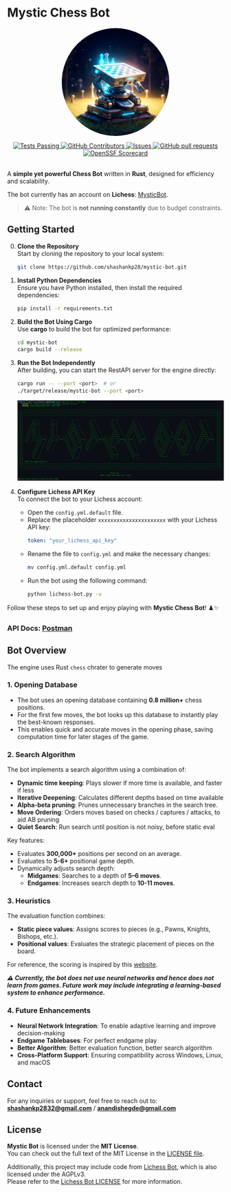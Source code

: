 # Mystic Chess Bot

<p align="center">
 <img style="border-radius: 50%" width="250px" src="./src/MetaAIGen.jpg" align="center" alt="Mystic bot (Generated By MetaAI)" />
</p>
  <p align="center">
    <a href="https://github.com/shashankp28/mystic-bot/actions">
      <img alt="Tests Passing" src="https://github.com/shashankp28/mystic-bot/actions/workflows/rust.yml/badge.svg" />
    </a>
    <a href="https://github.com/shashankp28/mystic-bot/graphs/contributors">
      <img alt="GitHub Contributors" src="https://img.shields.io/github/contributors/shashankp28/mystic-bot" />
    </a>
    <a href="https://github.com/shashankp28/mystic-bot/issues">
      <img alt="Issues" src="https://img.shields.io/github/issues/shashankp28/mystic-bot?color=0088ff" />
    </a>
    <a href="https://github.com/shashankp28/mystic-bot/pulls">
      <img alt="GitHub pull requests" src="https://img.shields.io/github/issues-pr/shashankp28/mystic-bot?color=0088ff" />
    </a>
    <a href="https://securityscorecards.dev/viewer/?uri=github.com/shashankp28/mystic-bot">
      <img alt="OpenSSF Scorecard" src="https://api.securityscorecards.dev/projects/github.com/shashankp28/mystic-bot/badge" />
    </a>
    <br />
    <br />
  </p>
</p>

A **simple yet powerful Chess Bot** written in **Rust**, designed for efficiency and scalability.

The bot currently has an account on **Lichess**: [MysticBot](https://lichess.org/@/MysticBot).

> ⚠️ Note: The bot is **not running constantly** due to budget constraints.

## Getting Started

0. **Clone the Repository**  
   Start by cloning the repository to your local system:

   ```bash
   git clone https://github.com/shashankp28/mystic-bot.git
   ```

1. **Install Python Dependencies**  
   Ensure you have Python installed, then install the required dependencies:

   ```bash
   pip install -r requirements.txt
   ```

2. **Build the Bot Using Cargo**  
   Use **cargo** to build the bot for optimized performance:

   ```bash
   cd mystic-bot
   cargo build --release
   ```

3. **Run the Bot Independently**  
   After building, you can start the RestAPI server for the engine directly:

   ```bash
   cargo run -- --port <port>  # or
   ./target/release/mystic-bot --port <port>
   ```

   ![Bot Running Example](./src/bot.png)

4. **Configure Lichess API Key**  
   To connect the bot to your Lichess account:
   - Open the `config.yml.default` file.
   - Replace the placeholder `xxxxxxxxxxxxxxxxxxxxxx` with your Lichess API key:
     ```yml
     token: "your_lichess_api_key"
     ```
   - Rename the file to `config.yml` and make the necessary changes:
     ```bash
     mv config.yml.default config.yml
     ```
   - Run the bot using the following command:
     ```bash
     python lichess-bot.py -u
     ```

Follow these steps to set up and enjoy playing with **Mystic Chess Bot**! ♟️✨

### API Docs: [Postman](https://documenter.getpostman.com/view/23661720/2sB3B7MtST)

## Bot Overview

The engine uses Rust `chess` chrater to generate moves

### 1. Opening Database

- The bot uses an opening database containing **0.8 million+** chess positions.
- For the first few moves, the bot looks up this database to instantly play the best-known responses.
- This enables quick and accurate moves in the opening phase, saving computation time for later stages of the game.

### 2. Search Algorithm

The bot implements a search algorithm using a combination of:

- **Dynamic time keeping**: Plays slower if more time is available, and faster if less
- **Iterative Deepening**: Calculates different depths based on time available
- **Alpha-beta pruning**: Prunes unnecessary branches in the search tree.
- **Move Ordering**: Orders moves based on checks / captures / attacks, to aid AB pruning
- **Quiet Search**: Run search until position is not noisy, before static eval

Key features:

- Evaluates **300,000+** positions per second on an average.
- Evaluates to **5-6+** positional game depth.
- Dynamically adjusts search depth:
  - **Midgames**: Searches to a depth of **5–6 moves**.
  - **Endgames**: Increases search depth to **10-11 moves**.

### 3. Heuristics

The evaluation function combines:

- **Static piece values**: Assigns scores to pieces (e.g., Pawns, Knights, Bishops, etc.).
- **Positional values**: Evaluates the strategic placement of pieces on the board.

For reference, the scoring is inspired by this [website](https://www.chessprogramming.org/Piece-Square_Tables).

**_⚠️ Currently, the bot does not use neural networks and hence does not learn from games. Future work may include integrating a learning-based system to enhance performance._**

### 4. Future Enhancements

- **Neural Network Integration**: To enable adaptive learning and improve decision-making
- **Endgame Tablebases**: For perfect endgame play
- **Better Algorithm**: Better evaluation function, better search algorithm
- **Cross-Platform Support**: Ensuring compatibility across Windows, Linux, and macOS

## Contact

For any inquiries or support, feel free to reach out to: **shashankp2832@gmail.com** / **anandishegde@gmail.com**

## License

**Mystic Bot** is licensed under the **MIT License**.  
You can check out the full text of the MIT License in the [LICENSE file](https://github.com/shashankp28/mystic-bot/blob/main/LICENSE).

Additionally, this project may include code from [Lichess Bot](https://github.com/lichess-bot-devs/lichess-bot), which is also licensed under the AGPLv3.  
Please refer to the [Lichess Bot LICENSE](https://github.com/lichess-bot-devs/lichess-bot/blob/master/LICENSE) for more information.
